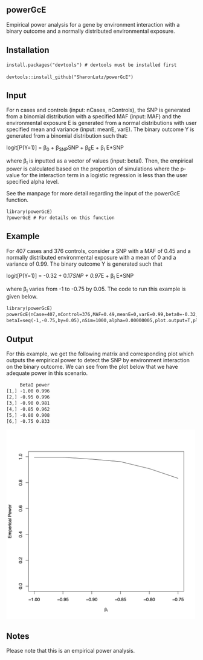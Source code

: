 ## powerGcE
Empirical power analysis for a gene by environment interaction with a binary outcome and a normally distributed environmental exposure.

## Installation
```
install.packages("devtools") # devtools must be installed first

devtools::install_github("SharonLutz/powerGcE")
```

## Input
For n cases and controls (input: nCases, nControls), the SNP is generated from a binomial distribution with a specified MAF (input: MAF) and the environmental exposure E is generated from a normal distributions with user specified mean and variance (input: meanE, varE). The binary outcome Y is generated from a binomial distribution such that:

logit\[P(Y=1)\] = &beta;<sub>0</sub> + &beta;<sub>SNP</sub>SNP + &beta;<sub>E</sub>E + &beta;<sub>I</sub> E*SNP 

where &beta;<sub>I</sub> is inputted as a vector of values (input: betaI). Then, the empirical power is calculated based on the proportion of simulations where the p-value for the interaction term in a logistic regression is less than the user specified alpha level.

See the manpage for more detail regarding the input of the powerGcE function.

```
library(powerGcE)
?powerGcE # For details on this function
```

## Example
For 407 cases and 376 controls, consider a SNP with a MAF of 0.45 and a normally distributed environmental exposure with a mean of 0 and a variance of 0.99. The binary outcome Y is generated such that

logit\[P(Y=1)\] = -0.32 + 0.17*SNP + 0.97*E + &beta;<sub>I</sub> E*SNP 

where  &beta;<sub>I</sub> varies from -1 to -0.75 by 0.05. The code to run this example is given below.

```
library(powerGcE)
powerGcE(nCase=407,nControl=376,MAF=0.49,meanE=0,varE=0.99,beta0=-0.32,betaSNP=0.17,betaE=0.97,
betaI=seq(-1,-0.75,by=0.05),nSim=1000,alpha=0.00000005,plot.output=T,plot.name="powerGcE.pdf",seed=1)
```

## Output
For this example, we get the following matrix and corresponding plot which outputs the  empirical power to detect the SNP by environment interaction on the binary outcome. We can see from the plot below that we have adequate power in this scenario.

```
     BetaI power
[1,] -1.00 0.996
[2,] -0.95 0.996
[3,] -0.90 0.981
[4,] -0.85 0.962
[5,] -0.80 0.908
[6,] -0.75 0.833
```
<img src="powerGcE.png" width="500">

## Notes
Please note that this is an empirical power analysis.
